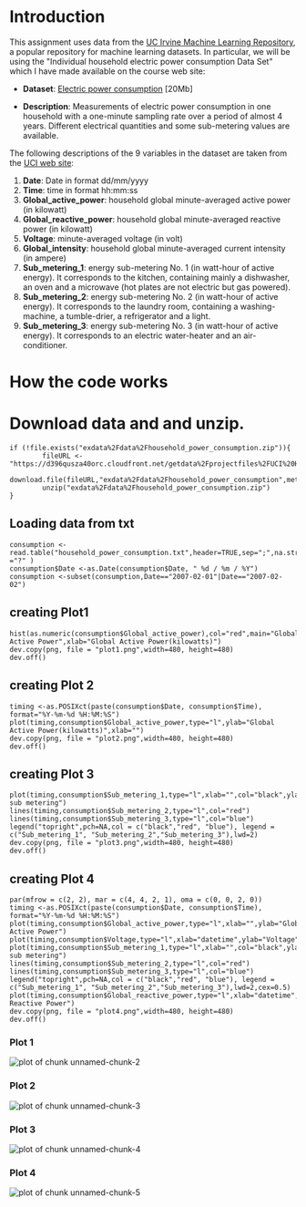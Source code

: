 # Introduction

This assignment uses data from
the <a href="http://archive.ics.uci.edu/ml/">UC Irvine Machine
Learning Repository</a>, a popular repository for machine learning
datasets. In particular, we will be using the "Individual household
electric power consumption Data Set" which I have made available on
the course web site:


* <b>Dataset</b>: <a href="https://d396qusza40orc.cloudfront.net/exdata%2Fdata%2Fhousehold_power_consumption.zip">Electric power consumption</a> [20Mb]

* <b>Description</b>: Measurements of electric power consumption in
one household with a one-minute sampling rate over a period of almost
4 years. Different electrical quantities and some sub-metering values
are available.


The following descriptions of the 9 variables in the dataset are taken
from
the <a href="https://archive.ics.uci.edu/ml/datasets/Individual+household+electric+power+consumption">UCI
web site</a>:

<ol>
<li><b>Date</b>: Date in format dd/mm/yyyy </li>
<li><b>Time</b>: time in format hh:mm:ss </li>
<li><b>Global_active_power</b>: household global minute-averaged active power (in kilowatt) </li>
<li><b>Global_reactive_power</b>: household global minute-averaged reactive power (in kilowatt) </li>
<li><b>Voltage</b>: minute-averaged voltage (in volt) </li>
<li><b>Global_intensity</b>: household global minute-averaged current intensity (in ampere) </li>
<li><b>Sub_metering_1</b>: energy sub-metering No. 1 (in watt-hour of active energy). It corresponds to the kitchen, containing mainly a dishwasher, an oven and a microwave (hot plates are not electric but gas powered). </li>
<li><b>Sub_metering_2</b>: energy sub-metering No. 2 (in watt-hour of active energy). It corresponds to the laundry room, containing a washing-machine, a tumble-drier, a refrigerator and a light. </li>
<li><b>Sub_metering_3</b>: energy sub-metering No. 3 (in watt-hour of active energy). It corresponds to an electric water-heater and an air-conditioner.</li>
</ol>

# How the code works 

# Download data and and unzip.

```{}
if (!file.exists("exdata%2Fdata%2Fhousehold_power_consumption.zip")){
        fileURL <- "https://d396qusza40orc.cloudfront.net/getdata%2Fprojectfiles%2FUCI%20HAR%20Dataset.zip"
        download.file(fileURL,"exdata%2Fdata%2Fhousehold_power_consumption",method="curl")
        unzip("exdata%2Fdata%2Fhousehold_power_consumption.zip")
} 
```

## Loading data from txt

```{}
consumption <- read.table("household_power_consumption.txt",header=TRUE,sep=";",na.strings ="?" )
consumption$Date <-as.Date(consumption$Date, " %d / %m / %Y")
consumption <-subset(consumption,Date=="2007-02-01"|Date=="2007-02-02")
```

## creating Plot1

```{}
hist(as.numeric(consumption$Global_active_power),col="red",main="Global Active Power",xlab="Global Active Power(kilowatts)")
dev.copy(png, file = "plot1.png",width=480, height=480)
dev.off()
```

## creating Plot 2

```{}
timing <-as.POSIXct(paste(consumption$Date, consumption$Time), format="%Y-%m-%d %H:%M:%S")
plot(timing,consumption$Global_active_power,type="l",ylab="Global Active Power(kilowatts)",xlab="")
dev.copy(png, file = "plot2.png",width=480, height=480)
dev.off()
```

## creating Plot 3

```{}
plot(timing,consumption$Sub_metering_1,type="l",xlab="",col="black",ylab="Energy sub metering")
lines(timing,consumption$Sub_metering_2,type="l",col="red")
lines(timing,consumption$Sub_metering_3,type="l",col="blue")
legend("topright",pch=NA,col = c("black","red", "blue"), legend = c("Sub_metering_1", "Sub_metering_2","Sub_metering_3"),lwd=2)
dev.copy(png, file = "plot3.png",width=480, height=480)
dev.off()
```

## creating Plot 4

```{}
par(mfrow = c(2, 2), mar = c(4, 4, 2, 1), oma = c(0, 0, 2, 0))
timing <-as.POSIXct(paste(consumption$Date, consumption$Time), format="%Y-%m-%d %H:%M:%S")
plot(timing,consumption$Global_active_power,type="l",xlab="",ylab="Global Active Power")
plot(timing,consumption$Voltage,type="l",xlab="datetime",ylab="Voltage")
plot(timing,consumption$Sub_metering_1,type="l",xlab="",col="black",ylab="Energy sub metering")
lines(timing,consumption$Sub_metering_2,type="l",col="red")
lines(timing,consumption$Sub_metering_3,type="l",col="blue")
legend("topright",pch=NA,col = c("black","red", "blue"), legend = c("Sub_metering_1", "Sub_metering_2","Sub_metering_3"),lwd=2,cex=0.5)
plot(timing,consumption$Global_reactive_power,type="l",xlab="datetime",ylab="Global Reactive Power")
dev.copy(png, file = "plot4.png",width=480, height=480)
dev.off()
```

### Plot 1


![plot of chunk unnamed-chunk-2](figure/plot1.png) 


### Plot 2

![plot of chunk unnamed-chunk-3](figure/plot2.png) 


### Plot 3

![plot of chunk unnamed-chunk-4](figure/plot3.png) 


### Plot 4

![plot of chunk unnamed-chunk-5](figure/plot4.png) 

